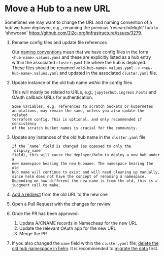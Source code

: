 # Move a Hub to a new URL

Sometimes we may want to change the URL and naming convention of a hub
we have deployed, e.g., renaming the previous 'researchdelight' hub to 'showcase' <https://github.com/2i2c-org/infrastructure/issues/3279>.

1. Rename config files and update file references

    Our [naming conventions](config) mean that we have config files in the
    form `<hub-name>.values.yaml` and these are explicitly listed as a hub
    entry within the associated `cluster.yaml` file where the hub is
    deployed. These files should be renamed `<old-hub-name>.values.yaml`
    --> `<new-hub-name>.values.yaml` and updated in the associated
    `cluster.yaml` file.

1. Update instance of the old hub name _within_ the config files

    This will mostly be related to URLs, e.g., `jupyterhub.ingress.hosts` and OAuth callback URLs for authentication.

    ```{attention}
    Some variables, e.g. references to scratch buckets or kubernetes
    annotations, may remain the same, unless you also update the related
    terraform config. This is optional, and only recommended if consistency
    of the scratch bucket names is crucial for the community.
    ```

1. Update any instances of the old hub name in the `cluster.yaml` file

    ```{warning}
    If the `name` field is changed (as opposed to only the `display_name`
    field), this will cause the deployer/helm to deploy a new hub under a
    new namespace bearing the new hubname. The namespace bearing the old
    hub name will continue to exist and will need cleaning up manually,
    since helm does not have the concept of renaming a namespace.
    Depending on how different the new name is from the old, this is a
    judgment call to make.
    ```

1. [Add a redirect](domain-redirects) from the old URL to the new one

1. Open a Pull Request with the changes for review

1. Once the PR has been approved:

    1. Update A/CNAME records in Namecheap for the new URL
    1. Update the relevant OAuth app for the new URL
    1. Merge the PR

1. If you also changed the `name` field within the
   `cluster.yaml` file, [delete the old hub namespace in helm](delete-a-hub). It is recommended to
   [migrate the data](copy-home-dirs) first.
